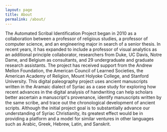 ```yaml
---
layout: page
title: About
permalink: /about/
---
```


The Automated Scribal Identification Project began in 2010 as a collaboration between a professor of religious studies, a professor of computer science, and an engineering major in search of a senior thesis. In recent years, it has expanded to include a professor of visual analytics as an additional principle collaborator, researchers from Duke, UC Davis, Notre Dame, and Belgium as consultants, and 29 undergraduate and graduate research assistants. The project has received support from the Andrew Mellon Foundation, the American Council of Learned Societies, the American Academy of Religion, Mount Holyoke College, and Stanford University. This digital paleography project uses ancient manuscripts written in the Aramaic dialect of Syriac as a case study for exploring how recent advances in the digital analysis of handwriting can help scholars better ascertain a manuscript's provenance, identify manuscripts written by the same scribe, and trace out the chronological development of ancient scripts. Although the initial project goal is to substantially advance our understanding of Syriac Christianity, its greatest effect would be in providing a platform and a model for similar ventures in other languages such as Arabic, Greek, Hebrew, Latin, and Sanskrit. 
